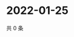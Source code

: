 # 2022-01-25

共 0 条

<!-- BEGIN WEIBO -->
<!-- 最后更新时间 Tue Jan 25 2022 04:15:25 GMT+0800 (China Standard Time) -->

<!-- END WEIBO -->
